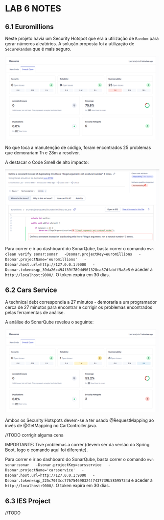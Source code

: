 # LAB 6 NOTES

## 6.1 Euromillions
Neste projeto havia um Security Hotspot que era a utilização de `Random` para gerar números aleatórios. A solução proposta foi a utilização de `SecureRandom` que é mais seguro.

![SonarQube overview](screenshots/lab6_1.png)

No que toca a manutenção de código, foram encontrados 25 problemas que demorariam 1h e 28m a resolver.

A destacar o Code Smell de alto impacto:

![SonarQube smell](screenshots/lab6_1_smell.png)

Para correr e ir ao dashboard do SonarQube, basta correr o comando `mvn clean verify sonar:sonar   -Dsonar.projectKey=euromillions   -Dsonar.projectName='euromillions'   -Dsonar.host.url=http://127.0.0.1:9000   -Dsonar.token=sqp_39da26c494f39f789dd961328ca57dfabff5a8e5` e aceder a `http://localhost:9000/`.
O token expira em 30 dias.

## 6.2 Cars Service
A technical debt correspondia a 27 minutos - demoraria a um programador cerca de 27 minutos para encontrar e corrigir os problemas encontrados pelas ferramentas de análise.

A análise do SonarQube revelou o seguinte:

![SonarQube cars-service](screenshots/lab6_2before.png)

Ambos os Security Hotspots devem-se a ter usado @RequestMapping ao invés de @GetMapping no CarController.java.

//TODO corrigir alguma cena


IMPORTANTE: Tive problemas a correr (devem ser da versão do Spring Boot, logo o comando aqui foi diferente).

Para correr e ir ao dashboard do SonarQube, basta correr o comando `mvn  sonar:sonar   -Dsonar.projectKey=carsservice   -Dsonar.projectName='carsservice'   -Dsonar.host.url=http://127.0.0.1:9000   -Dsonar.token=sqp_225c70f3cc776754690324f7437739b58595734d` e aceder a `http://localhost:9000/`.
O token expira em 30 dias.

## 6.3 IES Project

//TODO 
